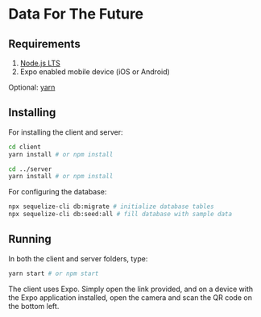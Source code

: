 # Data For The Future

## Requirements

1. [Node.js LTS](https://nodejs.org/en/)
2. Expo enabled mobile device (iOS or Android)

Optional: [yarn](https://yarnpkg.com/lang/en/)

## Installing

For installing the client and server:

```bash
cd client
yarn install # or npm install

cd ../server
yarn install # or npm install
```

For configuring the database:

```bash
npx sequelize-cli db:migrate # initialize database tables
npx sequelize-cli db:seed:all # fill database with sample data
```

## Running

In both the client and server folders, type:

```bash
yarn start # or npm start
```

The client uses Expo. Simply open the link provided, and on a device with the Expo application installed, open the camera and scan the QR code on the bottom left.
